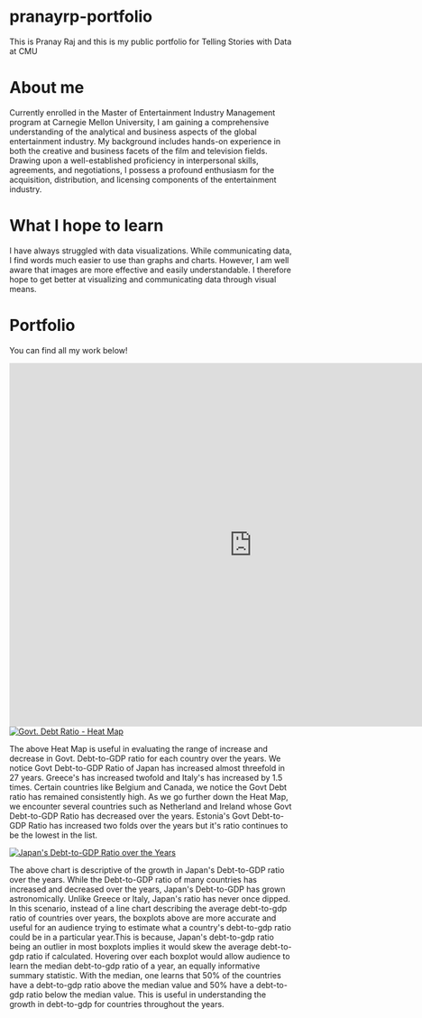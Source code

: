 # pranayrp-portfolio
This is Pranay Raj and this is my public portfolio for Telling Stories with Data at CMU

# About me
Currently enrolled in the Master of Entertainment Industry Management program at Carnegie Mellon University, I am gaining a comprehensive understanding of the analytical and business aspects of the global entertainment industry. My background includes hands-on experience in both the creative and business facets of the film and television fields. Drawing upon a well-established proficiency in interpersonal skills, agreements, and negotiations, I possess a profound enthusiasm for the acquisition, distribution, and licensing components of the entertainment industry. 

# What I hope to learn
I have always struggled with data visualizations. While communicating data, I find words much easier to use than graphs and charts. However, I am well aware that images are more effective and easily understandable. I therefore hope to get better at visualizing and communicating data through visual means.

# Portfolio
You can find all my work below!

<iframe src="https://data.oecd.org/chart/7kqK" width="860" height="645" style="border: 0" mozallowfullscreen="true" webkitallowfullscreen="true" allowfullscreen="true"><a href="https://data.oecd.org/chart/7kqK" target="_blank">OECD Chart: General government debt, Total, % of GDP, Annual, 2007</a></iframe>

<div class='tableauPlaceholder' id='viz1706565575416' style='position: relative'><noscript><a href='#'><img alt='Govt. Debt Ratio - Heat Map ' src='https:&#47;&#47;public.tableau.com&#47;static&#47;images&#47;Go&#47;GovtDebtRatioTable&#47;Govt_DebtRatio-HeatMap&#47;1_rss.png' style='border: none' /></a></noscript><object class='tableauViz'  style='display:none;'><param name='host_url' value='https%3A%2F%2Fpublic.tableau.com%2F' /> <param name='embed_code_version' value='3' /> <param name='site_root' value='' /><param name='name' value='GovtDebtRatioTable&#47;Govt_DebtRatio-HeatMap' /><param name='tabs' value='no' /><param name='toolbar' value='yes' /><param name='static_image' value='https:&#47;&#47;public.tableau.com&#47;static&#47;images&#47;Go&#47;GovtDebtRatioTable&#47;Govt_DebtRatio-HeatMap&#47;1.png' /> <param name='animate_transition' value='yes' /><param name='display_static_image' value='yes' /><param name='display_spinner' value='yes' /><param name='display_overlay' value='yes' /><param name='display_count' value='yes' /><param name='language' value='en-US' /><param name='filter' value='publish=yes' /></object></div>
<script type='text/javascript'>
  var divElement = document.getElementById('viz1706565575416');
  var vizElement = divElement.getElementsByTagName('object')[0];
  vizElement.style.width='100%';vizElement.style.height=(divElement.offsetWidth*0.75)+'px';
  var scriptElement = document.createElement('script');
  scriptElement.src = 'https://public.tableau.com/javascripts/api/viz_v1.js';
  vizElement.parentNode.insertBefore(scriptElement, vizElement);
</script>

The above Heat Map is useful in evaluating the range of increase and decrease in Govt. Debt-to-GDP ratio for each country over the years.
We notice Govt Debt-to-GDP Ratio of Japan has increased almost threefold in 27 years.  Greece's has increased twofold and Italy's has increased by 1.5 times.  Certain countries like Belgium and Canada, we notice the Govt Debt ratio has remained consistently high. As we go further down the Heat Map, we encounter several countries such as Netherland and Ireland whose Govt Debt-to-GDP Ratio has decreased over the years. Estonia's Govt Debt-to-GDP  Ratio has increased two folds over the years but it's ratio continues to be the lowest in the list. 


<div class='tableauPlaceholder' id='viz1706574199780' style='position: relative'><noscript><a href='#'><img alt='Japan&#39;s Debt-to-GDP Ratio over the Years ' src='https:&#47;&#47;public.tableau.com&#47;static&#47;images&#47;Go&#47;GovtDebtRatioTable&#47;Govt_DebtRatio-HeatMap2&#47;1_rss.png' style='border: none' /></a></noscript><object class='tableauViz'  style='display:none;'><param name='host_url' value='https%3A%2F%2Fpublic.tableau.com%2F' /> <param name='embed_code_version' value='3' /> <param name='site_root' value='' /><param name='name' value='GovtDebtRatioTable&#47;Govt_DebtRatio-HeatMap2' /><param name='tabs' value='no' /><param name='toolbar' value='yes' /><param name='static_image' value='https:&#47;&#47;public.tableau.com&#47;static&#47;images&#47;Go&#47;GovtDebtRatioTable&#47;Govt_DebtRatio-HeatMap2&#47;1.png' /> <param name='animate_transition' value='yes' /><param name='display_static_image' value='yes' /><param name='display_spinner' value='yes' /><param name='display_overlay' value='yes' /><param name='display_count' value='yes' /><param name='language' value='en-US' /><param name='filter' value='publish=yes' /></object></div>
<script type='text/javascript'>
  var divElement = document.getElementById('viz1706574199780');
  var vizElement = divElement.getElementsByTagName('object')[0];
  vizElement.style.width='100%';vizElement.style.height=(divElement.offsetWidth*0.75)+'px';
  var scriptElement = document.createElement('script');
  scriptElement.src = 'https://public.tableau.com/javascripts/api/viz_v1.js';
  vizElement.parentNode.insertBefore(scriptElement, vizElement);
</script>

The above chart is descriptive of the growth in Japan's Debt-to-GDP ratio over the years. While the Debt-to-GDP ratio of many countries has increased and decreased over the years, Japan's Debt-to-GDP has grown astronomically. Unlike Greece or Italy, Japan's ratio has never once dipped.
In this scenario, instead of a line chart describing the average debt-to-gdp ratio of countries over years, the boxplots above are more accurate and useful for an audience trying to estimate what a country's debt-to-gdp ratio could be in a particular year.This is because, Japan's debt-to-gdp ratio being an outlier in most boxplots implies it would skew the average debt-to-gdp ratio if calculated. 
Hovering over each boxplot would allow audience to learn the median debt-to-gdp ratio of a year, an equally informative summary statistic. With the median, one learns that 50% of the countries have a debt-to-gdp ratio above the median value and 50% have a debt-to-gdp ratio below the median value. This is useful in understanding the growth in debt-to-gdp for countries throughout the years. 
